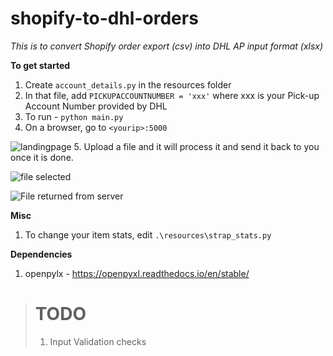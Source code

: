 # shopify-to-dhl-orders
 _This is to convert Shopify order export (csv) into DHL AP input format (xlsx)_

**To get started**
1. Create `account_details.py` in the resources folder
2. In that file, add `PICKUPACCOUNTNUMBER = 'xxx'` where xxx is your Pick-up Account Number provided by DHL
3. To run - `python main.py`
4. On a browser, go to `<yourip>:5000`

![landingpage](https://i.imgur.com/dFcgZRQ.png)
5. Upload a file and it will process it and send it back to you once it is done.

![file selected](https://i.imgur.com/Cs8Vln5.png)

![File returned from server](https://i.imgur.com/ntUwVTt.png)

**Misc**
1. To change your item stats, edit `.\resources\strap_stats.py`

**Dependencies**
1. openpylx - https://openpyxl.readthedocs.io/en/stable/

> # TODO
> 1. Input Validation checks